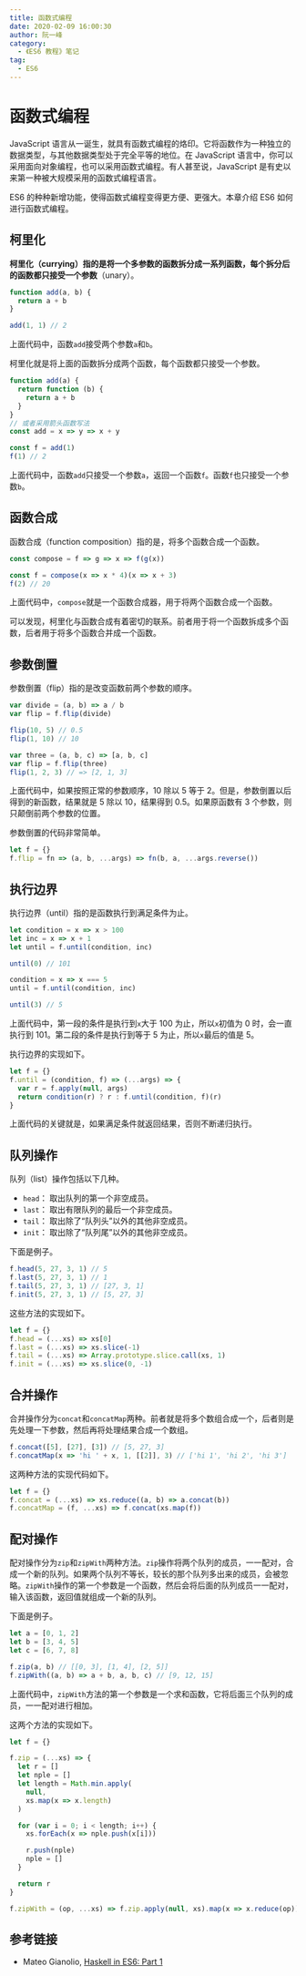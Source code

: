 ```yaml
---
title: 函数式编程
date: 2020-02-09 16:00:30
author: 阮一峰
category:
  - 《ES6 教程》笔记
tag:
  - ES6
---
```


# 函数式编程

JavaScript 语言从一诞生，就具有函数式编程的烙印。它将函数作为一种独立的数据类型，与其他数据类型处于完全平等的地位。在 JavaScript 语言中，你可以采用面向对象编程，也可以采用函数式编程。有人甚至说，JavaScript 是有史以来第一种被大规模采用的函数式编程语言。

<!-- more -->

ES6 的种种新增功能，使得函数式编程变得更方便、更强大。本章介绍 ES6 如何进行函数式编程。

## 柯里化

**柯里化（currying）指的是将一个多参数的函数拆分成一系列函数，每个拆分后的函数都只接受一个参数**（unary）。

```javascript
function add(a, b) {
  return a + b
}

add(1, 1) // 2
```

上面代码中，函数`add`接受两个参数`a`和`b`。

柯里化就是将上面的函数拆分成两个函数，每个函数都只接受一个参数。

```javascript
function add(a) {
  return function (b) {
    return a + b
  }
}
// 或者采用箭头函数写法
const add = x => y => x + y

const f = add(1)
f(1) // 2
```

上面代码中，函数`add`只接受一个参数`a`，返回一个函数`f`。函数`f`也只接受一个参数`b`。

## 函数合成

函数合成（function composition）指的是，将多个函数合成一个函数。

```javascript
const compose = f => g => x => f(g(x))

const f = compose(x => x * 4)(x => x + 3)
f(2) // 20
```

上面代码中，`compose`就是一个函数合成器，用于将两个函数合成一个函数。

可以发现，柯里化与函数合成有着密切的联系。前者用于将一个函数拆成多个函数，后者用于将多个函数合并成一个函数。

## 参数倒置

参数倒置（flip）指的是改变函数前两个参数的顺序。

```javascript
var divide = (a, b) => a / b
var flip = f.flip(divide)

flip(10, 5) // 0.5
flip(1, 10) // 10

var three = (a, b, c) => [a, b, c]
var flip = f.flip(three)
flip(1, 2, 3) // => [2, 1, 3]
```

上面代码中，如果按照正常的参数顺序，10 除以 5 等于 2。但是，参数倒置以后得到的新函数，结果就是 5 除以 10，结果得到 0.5。如果原函数有 3 个参数，则只颠倒前两个参数的位置。

参数倒置的代码非常简单。

```javascript
let f = {}
f.flip = fn => (a, b, ...args) => fn(b, a, ...args.reverse())
```

## 执行边界

执行边界（until）指的是函数执行到满足条件为止。

```javascript
let condition = x => x > 100
let inc = x => x + 1
let until = f.until(condition, inc)

until(0) // 101

condition = x => x === 5
until = f.until(condition, inc)

until(3) // 5
```

上面代码中，第一段的条件是执行到`x`大于 100 为止，所以`x`初值为 0 时，会一直执行到 101。第二段的条件是执行到等于 5 为止，所以`x`最后的值是 5。

执行边界的实现如下。

```javascript
let f = {}
f.until = (condition, f) => (...args) => {
  var r = f.apply(null, args)
  return condition(r) ? r : f.until(condition, f)(r)
}
```

上面代码的关键就是，如果满足条件就返回结果，否则不断递归执行。

## 队列操作

队列（list）操作包括以下几种。

- `head`： 取出队列的第一个非空成员。
- `last`： 取出有限队列的最后一个非空成员。
- `tail`： 取出除了“队列头”以外的其他非空成员。
- `init`： 取出除了“队列尾”以外的其他非空成员。

下面是例子。

```javascript
f.head(5, 27, 3, 1) // 5
f.last(5, 27, 3, 1) // 1
f.tail(5, 27, 3, 1) // [27, 3, 1]
f.init(5, 27, 3, 1) // [5, 27, 3]
```

这些方法的实现如下。

```javascript
let f = {}
f.head = (...xs) => xs[0]
f.last = (...xs) => xs.slice(-1)
f.tail = (...xs) => Array.prototype.slice.call(xs, 1)
f.init = (...xs) => xs.slice(0, -1)
```

## 合并操作

合并操作分为`concat`和`concatMap`两种。前者就是将多个数组合成一个，后者则是先处理一下参数，然后再将处理结果合成一个数组。

```javascript
f.concat([5], [27], [3]) // [5, 27, 3]
f.concatMap(x => 'hi ' + x, 1, [[2]], 3) // ['hi 1', 'hi 2', 'hi 3']
```

这两种方法的实现代码如下。

```javascript
let f = {}
f.concat = (...xs) => xs.reduce((a, b) => a.concat(b))
f.concatMap = (f, ...xs) => f.concat(xs.map(f))
```

## 配对操作

配对操作分为`zip`和`zipWith`两种方法。`zip`操作将两个队列的成员，一一配对，合成一个新的队列。如果两个队列不等长，较长的那个队列多出来的成员，会被忽略。`zipWith`操作的第一个参数是一个函数，然后会将后面的队列成员一一配对，输入该函数，返回值就组成一个新的队列。

下面是例子。

```javascript
let a = [0, 1, 2]
let b = [3, 4, 5]
let c = [6, 7, 8]

f.zip(a, b) // [[0, 3], [1, 4], [2, 5]]
f.zipWith((a, b) => a + b, a, b, c) // [9, 12, 15]
```

上面代码中，`zipWith`方法的第一个参数是一个求和函数，它将后面三个队列的成员，一一配对进行相加。

这两个方法的实现如下。

```javascript
let f = {}

f.zip = (...xs) => {
  let r = []
  let nple = []
  let length = Math.min.apply(
    null,
    xs.map(x => x.length)
  )

  for (var i = 0; i < length; i++) {
    xs.forEach(x => nple.push(x[i]))

    r.push(nple)
    nple = []
  }

  return r
}

f.zipWith = (op, ...xs) => f.zip.apply(null, xs).map(x => x.reduce(op))
```

## 参考链接

- Mateo Gianolio, [Haskell in ES6: Part 1](http://casualjavascript.com/?1)
